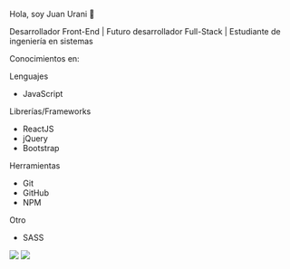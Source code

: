 Hola, soy Juan Urani 👋

Desarrollador Front-End | Futuro desarrollador Full-Stack | Estudiante de ingeniería en sistemas

Conocimientos en:

Lenguajes
- JavaScript

Librerías/Frameworks
- ReactJS
- jQuery
- Bootstrap

Herramientas
- Git
- GitHub
- NPM

Otro
- SASS

<img src="https://github-readme-stats.vercel.app/api?username=juanuranidev&&show_icons=true&theme=dark&text_color=ffffff">
<img src="https://github-readme-stats.vercel.app/api/top-langs/?username=juanuranidev&layout=compact&theme=dark&text_color=ffffff">

